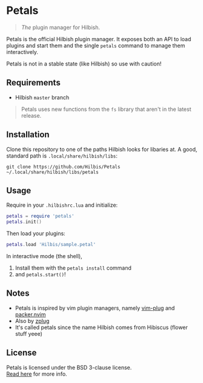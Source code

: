 # Petals
> *The* plugin manager for Hilbish.

Petals is the official Hilbish plugin manager. It exposes both an API to
load plugins and start them and the single `petals` command to
manage them interactively.

Petals is not in a stable state (like Hilbish) so use with caution!

## Requirements
- Hilbish `master` branch
> Petals uses new functions from the `fs` library that aren't in the
latest release.

## Installation
Clone this repository to one of the paths Hilbish looks for libaries at.
A good, standard path is `.local/share/hilbish/libs`:  
```
git clone https://github.com/Hilbis/Petals ~/.local/share/hilbish/libs/petals
```

## Usage
Require in your `.hilbishrc.lua` and initialize:
```lua
petals = require 'petals'
petals.init()
```

Then load your plugins:
```lua
petals.load 'Hilbis/sample.petal'
```

In interactive mode (the shell),  
1. Install them with the `petals install` command
2. and `petals.start()`!

## Notes
- Petals is inspired by vim plugin managers,
namely [vim-plug](https://github.com/junegunn/vim-plug) and
[packer.nvim](https://github.com/wbthomason/packer.nvim)
- Also by [zplug](https://github.com/zplug/zplug)
- It's called petals since the name Hilbish comes from Hibiscus
(flower stuff yeee)

## License
Petals is licensed under the BSD 3-clause license.  
[Read here](LICENSE) for more info.
